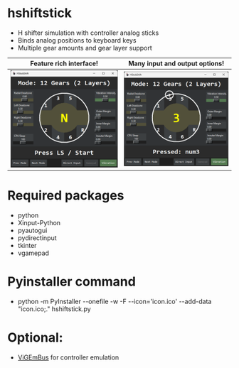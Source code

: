 # hshiftstick
 - H shifter simulation with controller analog sticks
 - Binds analog positions to keyboard keys
 - Multiple gear amounts and gear layer support

Feature rich interface!             |  Many input and output options!
:-------------------------:|:-------------------------:
![](promo1.png)  |  ![](promo2.png)

# Required packages
 - python
 - Xinput-Python
 - pyautogui
 - pydirectinput
 - tkinter
 - vgamepad

# Pyinstaller command
 - python -m PyInstaller --onefile -w -F --icon='icon.ico' --add-data "icon.ico;." hshiftstick.py

# Optional:
 - [ViGEmBus](https://github.com/ViGEm/ViGEmBus/) for controller emulation